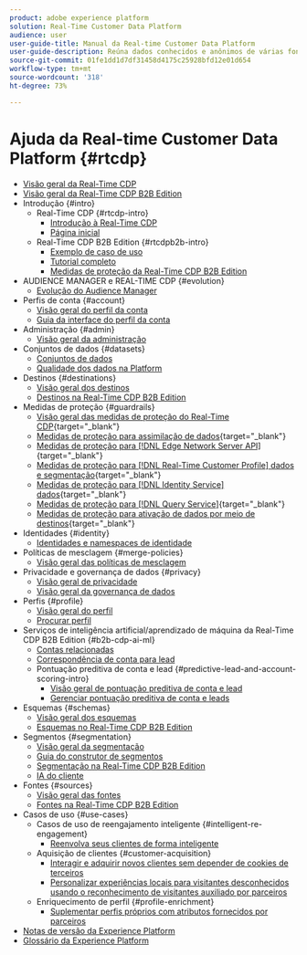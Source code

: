 ```yaml
---
product: adobe experience platform
solution: Real-Time Customer Data Platform
audience: user
user-guide-title: Manual da Real-time Customer Data Platform
user-guide-description: Reúna dados conhecidos e anônimos de várias fontes corporativas para criar perfis de clientes, e a partir deles criar segmentos de público-alvo e ativá-los para destinos de terceiros.
source-git-commit: 01fe1dd1d7df31458d4175c25928bfd12e01d654
workflow-type: tm+mt
source-wordcount: '318'
ht-degree: 73%

---
```



# Ajuda da Real-time Customer Data Platform {#rtcdp}

* [Visão geral da Real-Time CDP](overview.md)
* [Visão geral da Real-Time CDP B2B Edition](b2b-overview.md)
* Introdução {#intro}
   * Real-Time CDP {#rtcdp-intro}
      * [Introdução à Real-Time CDP](get-started.md)
      * [Página inicial](home-page-dashboards.md)
   * Real-Time CDP B2B Edition {#rtcdpb2b-intro}
      * [Exemplo de caso de uso](./b2b-use-case.md)
      * [Tutorial completo](./b2b-tutorial.md)
      * [Medidas de proteção da Real-Time CDP B2B Edition](b2b-guardrails.md)
* AUDIENCE MANAGER e REAL-TIME CDP {#evolution}
   * [Evolução do Audience Manager](aam-to-rtcdp.md)
* Perfis de conta {#account}
   * [Visão geral do perfil da conta](accounts/account-profile-overview.md)
   * [Guia da interface do perfil da conta](accounts/account-profile-ui-guide.md)
* Administração {#admin}
   * [Visão geral da administração](administration/admin-overview.md)
* Conjuntos de dados {#datasets}
   * [Conjuntos de dados](datasets/dataset.md)
   * [Qualidade dos dados na Platform](datasets/data-quality.md)
* Destinos {#destinations}
   * [Visão geral dos destinos](destinations/overview.md)
   * [Destinos na Real-Time CDP B2B Edition](destinations/b2b.md)
* Medidas de proteção {#guardrails}
   * [Visão geral das medidas de proteção do Real-Time CDP](/help/rtcdp/guardrails/overview.md){target="_blank"}
   * [Medidas de proteção para assimilação de dados](https://experienceleague.adobe.com/docs/experience-platform/ingestion/guardrails.html){target="_blank"}
   * [Medidas de proteção para [!DNL Edge Network Server API]](https://experienceleague.adobe.com/docs/experience-platform/edge-network-server-api/guardrails.html){target="_blank"}
   * [Medidas de proteção para [!DNL Real-Time Customer Profile] dados e segmentação](https://experienceleague.adobe.com/docs/experience-platform/profile/guardrails.html?lang=pt-BR){target="_blank"}
   * [Medidas de proteção para [!DNL Identity Service] dados](https://experienceleague.adobe.com/docs/experience-platform/identity/guardrails.html){target="_blank"}
   * [Medidas de proteção para [!DNL Query Service]](https://experienceleague.adobe.com/docs/experience-platform/query/guardrails.html){target="_blank"}
   * [Medidas de proteção para ativação de dados por meio de destinos](https://experienceleague.adobe.com/docs/experience-platform/destinations/guardrails.html){target="_blank"}
* Identidades {#identity}
   * [Identidades e namespaces de identidade](profile/identities-overview.md)
* Políticas de mesclagem {#merge-policies}
   * [Visão geral das políticas de mesclagem](profile/merge-policies.md)
* Privacidade e governança de dados {#privacy}
   * [Visão geral de privacidade](privacy/privacy-overview.md)
   * [Visão geral da governança de dados](privacy/data-governance-overview.md)
* Perfis {#profile}
   * [Visão geral do perfil](profile/profile-overview.md)
   * [Procurar perfil](profile/profile-browse.md)
* Serviços de inteligência artificial/aprendizado de máquina da Real-Time CDP B2B Edition {#b2b-cdp-ai-ml}
   * [Contas relacionadas](b2b-ai-ml-services/related-accounts.md)
   * [Correspondência de conta para lead](b2b-ai-ml-services/lead-to-account-matching.md)
   * Pontuação preditiva de conta e lead {#predictive-lead-and-account-scoring-intro}
      * [Visão geral de pontuação preditiva de conta e lead](b2b-ai-ml-services/predictive-lead-and-account-scoring.md)
      * [Gerenciar pontuação preditiva de conta e leads](b2b-ai-ml-services/manage-predictive-lead-and-account-scoring.md)
* Esquemas {#schemas}
   * [Visão geral dos esquemas](schemas/overview.md)
   * [Esquemas no Real-Time CDP B2B Edition](schemas/b2b.md)
* Segmentos {#segmentation}
   * [Visão geral da segmentação](segmentation/segmentation-overview.md)
   * [Guia do construtor de segmentos](segmentation/segment-builder-guide.md)
   * [Segmentação na Real-Time CDP B2B Edition](segmentation/b2b.md)
   * [IA do cliente](segmentation/customer-ai.md)
* Fontes {#sources}
   * [Visão geral das fontes](sources/sources-overview.md)
   * [Fontes na Real-Time CDP B2B Edition](sources/b2b.md)
* Casos de uso {#use-cases}
   * Casos de uso de reengajamento inteligente {#intelligent-re-engagement}
      * [Reenvolva seus clientes de forma inteligente](/help/rtcdp/use-case-guides/intelligent-re-engagement/intelligent-re-engagement.md)
   * Aquisição de clientes {#customer-acquisition}
      * [Interagir e adquirir novos clientes sem depender de cookies de terceiros](/help/rtcdp/partner-data/prospecting.md)
      * [Personalizar experiências locais para visitantes desconhecidos usando o reconhecimento de visitantes auxiliado por parceiros](/help/rtcdp/partner-data/onsite-personalization.md)
   * Enriquecimento de perfil {#profile-enrichment}
      * [Suplementar perfis próprios com atributos fornecidos por parceiros](/help/rtcdp/partner-data/supplement-first-party-profiles.md)
* [Notas de versão da Experience Platform](https://experienceleague.adobe.com/docs/experience-platform/release-notes/latest.html?lang=pt-BR)
* [Glossário da Experience Platform](https://www.adobe.com/go/platform-glossary-en)